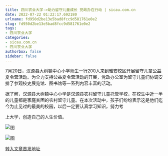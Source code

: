 ```yaml
---
title: 四川农业大学->助力留守儿童成长 党政办在行动 | sicau.com.cn
date: 2022-07-22 01:22:17.692180
urlname: fd950d2be13e5bad8fcc9d581761e0e2
slug: fd950d2be13e5bad8fcc9d581761e0e2
tags: 
- 四川农业大学
categories:
- sicau.com.cn
- 四川农业大学
authorbox: false
sidebar: false
---
```

7月20日，汉源县大树镇中心小学师生一行200人来到雅安校区开展留守儿童公益夏令营活动。为全力支持公益夏令营活动的开展，党政办公室为留守儿童们协调安排了参观校史展览馆、图书馆等一系列内容丰富的活动。

据了解，汉源县大树镇中心小学是汉源县农村留守儿童托管学校，在校生中近一半的儿童都是家庭贫困的农村留守儿童。在本次活动中，孩子们纷纷表示这是他们迄今为止见过的最美的校园，以后一定要认真学习知识，努力考
<!--more-->
上大学，创造自己的人生价值。

![图](https://news.sicau.edu.cn/__local/5/8B/69/D3D7A48582816824DBCF338BFB3_493FFCD8_23456.jpg)

![图](https://news.sicau.edu.cn/__local/9/E7/E9/8C7C991DF2FAA43444DDBFE465B_523CA577_28B2C.jpg)

[转入文章首发地址](https://news.sicau.edu.cn/info/1078/68937.htm)